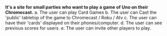 **It's a site for small parties who want to play a game of Uno on their Chromecast.**
a. The user can play Card Games
b. The user can Cast the 'public' tabletop of the game to Chromecast / Roku / Atv
c. The user can have their 'cards' displayed on their phones/computer.
d. The user can see previous scores for users.
e. The user can invite other players to play.